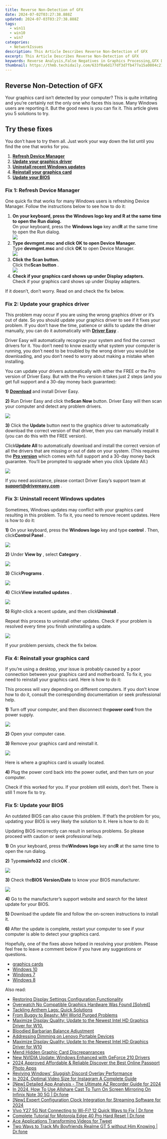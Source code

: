 ```yaml
---
title: Reverse Non-Detection of GFX
date: 2024-07-02T03:27:38.888Z
updated: 2024-07-03T03:27:38.888Z
tags:
  - win11
  - win10
  - win7
categories:
  - NetworkIssues
description: This Article Describes Reverse Non-Detection of GFX
excerpt: This Article Describes Reverse Non-Detection of GFX
keywords: Reverse Analysis,False Negatives in Graphics Processing,GFX Detection Techniques,Non-Detection Methods for Graphics,Overcoming Graphic Anomalies,Error Detection in Visual Processing,Advanced GFX Identification Tactics,Reverse Analysis (Relevant & High-Impact),False Negatives in Graphics Processing (Highly Relevant & Potentially Lower Competition),GFX Detection Techniques (Highly Relevant & Moderate Search Volume),Non-Detection Methods for Graphics (Highly Relevant & Lower Competition),Overcoming Graphic Anomalies (Highly Relevant & Moderate Search Volume),Error Detection in Visual Processing (Highly Relevant & Moderate Competition),Advanced GFX Identification Tactics (Highly Relevant & Lower Competition)
thumbnail: https://thmb.techidaily.com/633f0a6d177df3d7fb477a15a0804c21edff9926ab23c2607a0458a0d217d945.jpeg
---
```


## Reverse Non-Detection of GFX

 Your graphics card isn’t detected by your computer? This is quite irritating and you’re certainly not the only one who faces this issue. Many Windows users are reporting it. But the good news is you can fix it. This article gives you 5 solutions to try.

## Try these fixes

 You don’t have to try them all. Just work your way down the list until you find the one that works for you.

1. **[Refresh Device Manager](#a)**
2. **[Update your graphics driver](#b)**
3. **[Uninstall recent Windows updates](#c)**
4. **[Reinstall your graphics card](#d)**
5. **[Update your BIOS](#e)** [](#e)

### Fix 1: Refresh Device Manager

 One quick fix that works for many Windows users is refreshing Device Manager. Follow the instructions below to see how to do it:  

1. **On your keyboard, press the Windows logo key and R at the same time to open the Run dialog.**  
 On your keyboard, press the **Windows logo**  key and**R** at the same time to open the Run dialog.  
![](https://images.drivereasy.com/wp-content/uploads/2019/06/2019-12-31_14-52-28.jpg)
2. **Type devmgmt.msc and click OK to open Device Manager.**  
 Type **devmgmt.msc** and click **OK** to open Device Manager.  
![](https://images.drivereasy.com/wp-content/uploads/2019/12/2019-12-31_15-32-37.jpg)
3. **Click the Scan button.**  
 Click the**Scan button** .  
![](https://images.drivereasy.com/wp-content/uploads/2019/12/2019-12-31_15-32-47.jpg)
4. **Check if your graphics card shows up under Display adapters.**  
 Check if your graphics card shows up under Display adapters.

 If it doesn’t, don’t worry. Read on and check the fix below.

### Fix 2: Update your graphics driver

 This problem may occur if you are using the wrong graphics driver or it’s out of date. So you should update your graphics driver to see if it fixes your problem. If you don’t have the time, patience or skills to update the driver manually, you can do it automatically with **[Driver Easy](https://tools.techidaily.com/drivereasy/download/)**  .

 Driver Easy will automatically recognize your system and find the correct drivers for it. You don’t need to know exactly what system your computer is running, you don’t need to be troubled by the wrong driver you would be downloading, and you don’t need to worry about making a mistake when installing.

 You can update your drivers automatically with either the FREE or the Pro version of Driver Easy. But with the Pro version it takes just 2 steps (and you get full support and a 30-day money back guarantee):

**1)** [](https://tools.techidaily.com/drivereasy/download/) **[Download](https://tools.techidaily.com/drivereasy/download/)**  and install Driver Easy.

**2)** Run Driver Easy and click the**Scan Now** button. Driver Easy will then scan your computer and detect any problem drivers.

![](https://images.drivereasy.com/wp-content/uploads/2019/12/2019-12-31_15-33-03.jpg)

**3)** Click the **Update**  button next to the graphics driver to automatically download the correct version of that driver, then you can manually install it (you can do this with the FREE version).

 Click**Update All** to automatically download and install the correct version of all the drivers that are missing or out of date on your system. (This requires the [](https://tools.techidaily.com/drivereasy/download/) **[Pro version](https://tools.techidaily.com/drivereasy/download/)**  which comes with full support and a 30-day money back guarantee. You’ll be prompted to upgrade when you click Update All.)

![](https://images.drivereasy.com/wp-content/uploads/2019/12/2019-12-31_15-33-11.jpg)

 If you need assistance, please contact Driver Easy’s support team at **[support@drivereasy.com](mailto:support@drivereasy.com)**  .

### Fix 3: Uninstall recent Windows updates

 Sometimes, Windows updates may conflict with your graphics card resulting in this problem. To fix it, you need to remove recent updates. Here is how to do it:

**1)** On your keyboard, press the **Windows logo** key and type **control** . Then, click**Control Panel** .

![](https://images.drivereasy.com/wp-content/uploads/2019/12/2019-12-31_15-40-24.jpg)

**2)** Under **View by** , select **Category** .

![](https://images.drivereasy.com/wp-content/uploads/2019/12/2019-12-31_15-40-29.jpg)

**3)** Click**Programs** .

![](https://images.drivereasy.com/wp-content/uploads/2019/12/2019-12-31_15-40-34.jpg)

**4)** Click**View installed updates** .

![](https://images.drivereasy.com/wp-content/uploads/2019/12/2019-12-31_15-40-38.jpg)

**5)** Right-click a recent update, and then click**Uninstall** .

 Repeat this process to uninstall other updates. Check if your problem is resolved every time you finish uninstalling a update.

![](https://images.drivereasy.com/wp-content/uploads/2019/12/2019-12-31_15-40-42.jpg)

If your problem persists, check the fix below.

### Fix 4: Reinstall your graphics card

 If you’re using a desktop, your issue is probably caused by a poor connection between your graphics card and motherboard. To fix it, you need to reinstall your graphics card. Here is how to do it:

 This process will vary depending on different computers. If you don’t know how to do it, consult the corresponding documentation or seek professional help.

**1)** Turn off your computer, and then disconnect the**power cord** from the power supply.

![](https://images.drivereasy.com/wp-content/uploads/2019/06/image-514.png)

**2)** Open your computer case.

**3)** Remove your graphics card and reinstall it.

![](https://images.drivereasy.com/wp-content/uploads/2019/06/image-504.png)

Here is where a graphics card is usually located.

**4)** Plug the power cord back into the power outlet, and then turn on your computer.

 Check if this worked for you. If your problem still exists, don’t fret. There is still 1 more fix to try.

### Fix 5: Update your BIOS

 An outdated BIOS can also cause this problem. If that’s the problem for you, updating your BIOS is very likely the solution to it. Here is how to do it:

 Updating BIOS incorrectly can result in serious problems. So please proceed with caution or seek professional help.

**1)** On your keyboard, press the**Windows logo** key and**R** at the same time to open the run dialog.

**2)** Type**msinfo32** and click**OK** .

![](https://images.drivereasy.com/wp-content/uploads/2019/06/image-493.png)

**3)** Check the**BIOS Version/Date** to know your BIOS manufacturer.

![](https://images.drivereasy.com/wp-content/uploads/2019/06/image-495.png)

**4)** Go to the manufacturer’s support website and search for the latest update for your BIOS.

**5)** Download the update file and follow the on-screen instructions to install it.

**6)** After the update is complete, restart your computer to see if your computer is able to detect your graphics card.

 Hopefully, one of the fixes above helped in resolving your problem. Please feel free to leave a comment below if you have any suggestions or questions.  

* [graphics cards](https://tools.techidaily.com/drivereasy/download/)
* [Windows 10](https://tools.techidaily.com/drivereasy/download/)
* [Windows 7](https://tools.techidaily.com/drivereasy/download/)
* [Windows 8](https://tools.techidaily.com/drivereasy/download/)

<ins class="adsbygoogle"
     style="display:block"
     data-ad-format="autorelaxed"
     data-ad-client="ca-pub-7571918770474297"
     data-ad-slot="1223367746"></ins>



<ins class="adsbygoogle"
     style="display:block"
     data-ad-client="ca-pub-7571918770474297"
     data-ad-slot="8358498916"
     data-ad-format="auto"
     data-full-width-responsive="true"></ins>

<span class="atpl-alsoreadstyle">Also read:</span>
<div><ul>
<li><a href="https://network-issues.techidaily.com/restoring-display-settings-configuration-functionality/"><u>Restoring Display Settings Configuration Functionality</u></a></li>
<li><a href="https://network-issues.techidaily.com/overwatch-no-compatible-graphics-hardware-was-found-solved/"><u>Overwatch No Compatible Graphics Hardware Was Found [Solved]</u></a></li>
<li><a href="https://network-issues.techidaily.com/tackling-anthem-lags-quick-solutions/"><u>Tackling Anthem Lags: Quick Solutions</u></a></li>
<li><a href="https://network-issues.techidaily.com/from-buggy-to-beasty-mh-world-purged-problems/"><u>From Buggy to Beasty: MH World Purged Problems</u></a></li>
<li><a href="https://network-issues.techidaily.com/1719974338033-maximize-display-quality-update-to-the-newest-intel-hd-graphics-driver-for-w10/"><u>Maximize Display Quality: Update to the Newest Intel HD Graphics Driver for W10.</u></a></li>
<li><a href="https://network-issues.techidaily.com/bloodied-barbarian-balance-adjustment/"><u>Bloodied Barbarian Balance Adjustment</u></a></li>
<li><a href="https://network-issues.techidaily.com/addressing-dimming-on-lenovo-portable-devices/"><u>Addressing Dimming on Lenovo Portable Devices</u></a></li>
<li><a href="https://network-issues.techidaily.com/maximize-display-quality-update-to-the-newest-intel-hd-graphics-driver-for-w10/"><u>Maximize Display Quality: Update to the Newest Intel HD Graphics Driver for W10</u></a></li>
<li><a href="https://network-issues.techidaily.com/mend-hidden-graphic-card-discrepanrances/"><u>Mend Hidden Graphic Card Discrepanrances</u></a></li>
<li><a href="https://network-issues.techidaily.com/new-nvidia-update-windows-enhanced-with-geforce-210-drivers/"><u>New NVIDIA Update: Windows Enhanced with GeForce 210 Drivers</u></a></li>
<li><a href="https://extra-information.techidaily.com/2024-approved-affordable-and-reliable-discover-the-best-online-passport-photo-apps/"><u>2024 Approved  Affordable & Reliable  Discover the Best Online Passport Photo Apps</u></a></li>
<li><a href="https://windows11.techidaily.com/reviving-windows-sluggish-discord-overlay-performance/"><u>Reviving Windows' Sluggish Discord Overlay Performance</u></a></li>
<li><a href="https://ai-vdieo-software.techidaily.com/in-2024-optimal-video-size-for-instagram-a-complete-guide/"><u>In 2024, Optimal Video Size for Instagram A Complete Guide</u></a></li>
<li><a href="https://video-capture.techidaily.com/new-detailed-app-analysis-the-ultimate-az-recorder-guide-for-2024/"><u>[New] Detailed App Analysis - The Ultimate AZ Recorder Guide for 2024</u></a></li>
<li><a href="https://screen-mirror.techidaily.com/in-2024-how-to-use-allshare-cast-to-turn-on-screen-mirroring-on-infinix-note-30-5g-drfone-by-drfone-android/"><u>In 2024, How To Use Allshare Cast To Turn On Screen Mirroring On Infinix Note 30 5G | Dr.fone</u></a></li>
<li><a href="https://screen-sharing-recording.techidaily.com/new-expert-configuration-clock-integration-for-streaming-software-for-2024/"><u>[New] Expert Configuration  Clock Integration for Streaming Software for 2024</u></a></li>
<li><a href="https://howto.techidaily.com/vivo-y27-5g-not-connecting-to-wi-fi-12-quick-ways-to-fix-drfone-by-drfone-fix-android-problems-fix-android-problems/"><u>Vivo Y27 5G Not Connecting to Wi-Fi? 12 Quick Ways to Fix | Dr.fone</u></a></li>
<li><a href="https://techidaily.com/complete-tutorial-for-motorola-edge-40-pro-hard-reset-drfone-by-drfone-reset-android-reset-android/"><u>Complete Tutorial for Motorola Edge 40 Pro Hard Reset | Dr.fone</u></a></li>
<li><a href="https://extra-lessons.techidaily.com/ace-applications-transforming-videos-for-tweet/"><u>Ace Applications  Transforming Videos for Tweet</u></a></li>
<li><a href="https://android-location-track.techidaily.com/two-ways-to-track-my-boyfriends-realme-gt-5-without-him-knowing-drfone-by-drfone-virtual-android/"><u>Two Ways to Track My Boyfriends Realme GT 5 without Him Knowing | Dr.fone</u></a></li>
</ul></div>

